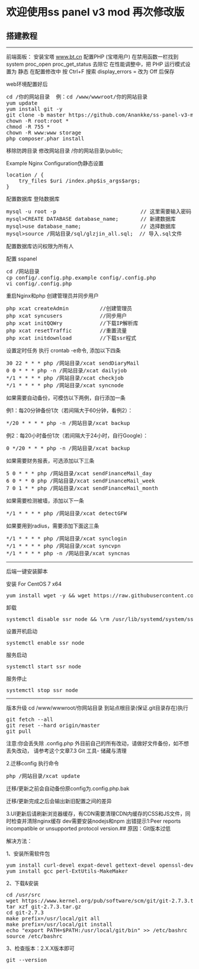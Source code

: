 # 欢迎使用ss panel v3 mod 再次修改版

## 搭建教程

-------------------------------------------------------------------------------------
前端面板：
安装宝塔 www.bt.cn
配置PHP (宝塔用户)
在禁用函数一栏找到 system proc_open proc_get_status 去除它
在性能调整中，把 PHP 运行模式设置为 静态
在配置修改中 按 Ctrl+F 搜索 display_errors = 改为 Off 后保存

web环境配置好后
<pre>
cd /你的网站目录  例：cd /www/wwwroot/你的网站目录  
yum update
yum install git -y
git clone -b master https://github.com/Anankke/ss-panel-v3-mod_Uim.git tmp && mv tmp/.git . && rm -rf tmp && git reset --hard
chown -R root:root *
chmod -R 755 *
chown -R www:www storage
php composer.phar install
</pre>
移除防跨目录
修改网站目录
/你的网站目录/public;

Example Nginx Configuration伪静态设置
<pre>
location / {
    try_files $uri /index.php$is_args$args;
}
</pre>

配置数据库
登陆数据库
<pre>
mysql -u root -p                           // 这里需要输入密码
mysql>CREATE DATABASE database_name;       // 新建数据库
mysql>use database_name;                   // 选择数据库
mysql>source /网站目录/sql/glzjin_all.sql;  // 导入.sql文件
</pre>
配置数据库访问权限为所有人

配置 sspanel
<pre>
cd /网站目录
cp config/.config.php.example config/.config.php
vi config/.config.php
</pre>
重启Nginx和php
创建管理员并同步用户
<pre>
php xcat createAdmin          //创建管理员
php xcat syncusers            //同步用户
php xcat initQQWry            //下载IP解析库
php xcat resetTraffic         //重置流量
php xcat initdownload         //下载ssr程式
</pre>
设置定时任务
执行 crontab -e命令, 添加以下四条
<pre>
30 22 * * * php /网站目录/xcat sendDiaryMail
0 0 * * * php -n /网站目录/xcat dailyjob
*/1 * * * * php /网站目录/xcat checkjob
*/1 * * * * php /网站目录/xcat syncnode
</pre>
如果需要自动备份，可模仿以下两例，自行添加一条

例1：每20分钟备份1次（若间隔大于60分钟，看例2）：
<pre>
*/20 * * * * php -n /网站目录/xcat backup
</pre>

例2：每20小时备份1次（若间隔大于24小时，自行Google）：
<pre>
0 */20 * * * php -n /网站目录/xcat backup
</pre>

如果需要财务报表，可选添加以下三条
<pre>
5 0 * * * php /网站目录/xcat sendFinanceMail_day
6 0 * * 0 php /网站目录/xcat sendFinanceMail_week
7 0 1 * * php /网站目录/xcat sendFinanceMail_month
</pre>

如果需要检测被墙，添加以下一条
<pre>
*/1 * * * * php /网站目录/xcat detectGFW
</pre>

如果要用到radius，需要添加下面这三条
<pre>
*/1 * * * * php /网站目录/xcat synclogin
*/1 * * * * php /网站目录/xcat syncvpn
*/1 * * * * php -n /网站目录/xcat syncnas
</pre>
-------------------------------------------------------------------
后端一键安装脚本

安装 For CentOS 7 x64
<pre>
yum install wget -y && wget https://raw.githubusercontent.com/SuicidalCat/Airport-toolkit/master/ssr_node_c7.sh && chmod +x ssr_node_c7.sh && ./ssr_node_c7.sh
</pre>

卸载
<pre>
systemctl disable ssr_node && \rm /usr/lib/systemd/system/ssr_node.service && \rm -rf /soft/shadowsocks
</pre>

设置开机启动
<pre>
systemctl enable ssr_node
</pre>

服务启动
<pre>
systemctl start ssr_node
</pre>

服务停止
<pre>
systemctl stop ssr_node
</pre>
----------------------------------------------------------------------
版本升级
cd /www/wwwroot/你网站目录 到站点根目录(保证.git目录存在)执行
<pre>
git fetch --all
git reset --hard origin/master
git pull
</pre>
注意:你会丢失除 .config.php 外目前自己的所有改动，请做好文件备份，如不想丢失改动， 请参考这个文章7.3 Git 工具- 储藏与清理

2.迁移config 执行命令
<pre>
php /网站目录/xcat update
</pre>

迁移/更新之前会自动备份原config为.config.php.bak

迁移/更新完成之后会输出新旧配置之间的差异

3.UI更新后请刷新浏览器缓存，有CDN需要清理CDN内缓存的CSS和JS文件，同时检查并清除nginx缓存
dev需要安装nodejs和npm
出错提示1:Peer reports incompatible or unsupported protocol version.##
原因：Git版本过低

解决方法：

1、安装所需软件包
<pre>
yum install curl-devel expat-devel gettext-devel openssl-devel zlib-devel
yum install gcc perl-ExtUtils-MakeMaker
</pre>
2、下载&安装
<pre>
cd /usr/src
wget https://www.kernel.org/pub/software/scm/git/git-2.7.3.tar.gz
tar xzf git-2.7.3.tar.gz
cd git-2.7.3
make prefix=/usr/local/git all
make prefix=/usr/local/git install
echo "export PATH=$PATH:/usr/local/git/bin" >> /etc/bashrc
source /etc/bashrc
</pre>
3、检查版本：2.X.X版本即可
<pre>
git --version
</pre>
